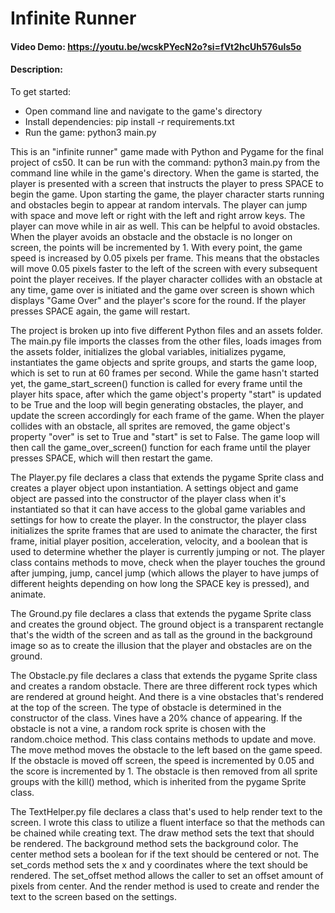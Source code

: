 # Infinite Runner
#### Video Demo: https://youtu.be/wcskPYecN2o?si=fVt2hcUh576uls5o
#### Description:
To get started:
- Open command line and navigate to the game's directory
- Install dependencies: pip install -r requirements.txt
- Run the game: python3 main.py

This is an "infinite runner" game made with Python and Pygame for the final project of cs50. It can be run with the command: python3 main.py from the command line while in the game's directory. When the game is started, the player is presented with a screen that instructs the player to press SPACE to begin the game. Upon starting the game, the player character starts running and obstacles begin to appear at random intervals. The player can jump with space and move left or right with the left and right arrow keys. The player can move while in air as well. This can be helpful to avoid obstacles. When the player avoids an obstacle and the obstacle is no longer on screen, the points will be incremented by 1. With every point, the game speed is increased by 0.05 pixels per frame. This means that the obstacles will move 0.05 pixels faster to the left of the screen with every subsequent point the player receives. If the player character collides with an obstacle at any time, game over is initiated and the game over screen is shown which displays "Game Over" and the player's score for the round. If the player presses SPACE again, the game will restart.

The project is broken up into five different Python files and an assets folder. The main.py file imports the classes from the other files, loads images from the assets folder, initializes the global variables, initializes pygame, instantiates the game objects and sprite groups, and starts the game loop, which is set to run at 60 frames per second. While the game hasn't started yet, the game_start_screen() function is called for every frame until the player hits space, after which the game object's property "start" is updated to be True and the loop will begin generating obstacles, the player, and update the screen accordingly for each frame of the game. When the player collides with an obstacle, all sprites are removed, the game object's property "over" is set to True and "start" is set to False. The game loop will then call the game_over_screen() function for each frame until the player presses SPACE, which will then restart the game.

The Player.py file declares a class that extends the pygame Sprite class and creates a player object upon instantiation. A settings object and game object are passed into the constructor of the player class when it's instantiated so that it can have access to the global game variables and settings for how to create the player. In the constructor, the player class initializes the sprite frames that are used to animate the character, the first frame, initial player position, acceleration, velocity, and a boolean that is used to determine whether the player is currently jumping or not. The player class contains methods to move, check when the player touches the ground after jumping, jump, cancel jump (which allows the player to have jumps of different heights depending on how long the SPACE key is pressed), and animate.

The Ground.py file declares a class that extends the pygame Sprite class and creates the ground object. The ground object is a transparent rectangle that's the width of the screen and as tall as the ground in the background image so as to create the illusion that the player and obstacles are on the ground.

The Obstacle.py file declares a class that extends the pygame Sprite class and creates a random obstacle. There are three different rock types which are rendered at ground height. And there is a vine obstacles that's rendered at the top of the screen. The type of obstacle is determined in the constructor of the class. Vines have a 20% chance of appearing. If the obstacle is not a vine, a random rock sprite is chosen with the random.choice method. This class contains methods to update and move. The move method moves the obstacle to the left based on the game speed. If the obstacle is moved off screen, the speed is incremented by 0.05 and the score is incremented by 1. The obstacle is then removed from all sprite groups with the kill() method, which is inherited from the pygame Sprite class.

The TextHelper.py file declares a class that's used to help render text to the screen. I wrote this class to utilize a fluent interface so that the methods can be chained while creating text. The draw method sets the text that should be rendered. The background method sets the background color. The center method sets a boolean for if the text should be centered or not. The set_cords method sets the x and y coordinates where the text should be rendered. The set_offset method allows the caller to set an offset amount of pixels from center. And the render method is used to create and render the text to the screen based on the settings.